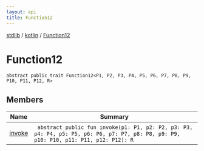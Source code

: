 ```yaml
---
layout: api
title: Function12
---
```

[stdlib](../../index.html) / [kotlin](../index.html) / [Function12](index.html)

# Function12

```
abstract public trait Function12<P1, P2, P3, P4, P5, P6, P7, P8, P9, P10, P11, P12, R> 
```
## Members
| Name | Summary |
|------|---------|
|[invoke](invoke.html)|&nbsp;&nbsp;`abstract public fun invoke(p1: P1, p2: P2, p3: P3, p4: P4, p5: P5, p6: P6, p7: P7, p8: P8, p9: P9, p10: P10, p11: P11, p12: P12): R`<br>|
